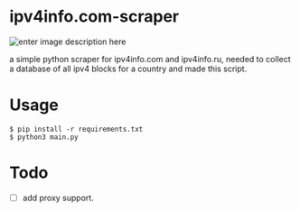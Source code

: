 # ipv4info.com-scraper
![enter image description here](https://img.shields.io/badge/Python-3.x-green&logo=appveyor)

a simple python scraper for ipv4info.com and ipv4info.ru, needed to collect a database of all ipv4 blocks for a country and made this script.


# Usage

    $ pip install -r requirements.txt
    $ python3 main.py


# Todo 

- [ ] add proxy support.
